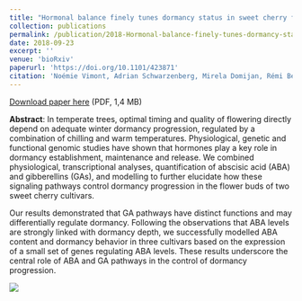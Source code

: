 ```yaml
---
title: "Hormonal balance finely tunes dormancy status in sweet cherry flower buds"
collection: publications
permalink: /publication/2018-Hormonal-balance-finely-tunes-dormancy-status-in-sweet-cherry-flower-buds
date: 2018-09-23
excerpt: ''
venue: 'bioRxiv'
paperurl: 'https://doi.org/10.1101/423871'
citation: 'Noémie Vimont, Adrian Schwarzenberg, Mirela Domijan, Rémi Beauvieux, Mustapha Arkoun, Jean-Claude Yvin, Sandra Cortijo, Philip A. Wigge, Elisabeth Dirlewanger, Bénédicte Wenden (2018), "Hormonal balance finely tunes dormancy status in sweet cherry flower buds", <i>bioRxiv</i> 423871'
---
```

<i class="ai ai-biorxiv"></i> [Download paper here](https://www.biorxiv.org/content/biorxiv/early/2018/09/23/423871.full-text.pdf) (PDF, 1,4 MB)

**Abstract**: In temperate trees, optimal timing and quality of flowering directly depend on adequate winter dormancy progression, regulated by a combination of chilling and warm temperatures. Physiological, genetic and functional genomic studies have shown that hormones play a key role in dormancy establishment, maintenance and release. We combined physiological, transcriptional analyses, quantification of abscisic acid (ABA) and gibberellins (GAs), and modelling to further elucidate how these signaling pathways control dormancy progression in the flower buds of two sweet cherry cultivars.

Our results demonstrated that GA pathways have distinct functions and may differentially regulate dormancy. Following the observations that ABA levels are strongly linked with dormancy depth, we successfully modelled ABA content and dormancy behavior in three cultivars based on the expression of a small set of genes regulating ABA levels. These results underscore the central role of ABA and GA pathways in the control of dormancy progression.

<img src='/bwenden/images/Modelling-ABA.png' />

<script type="text/javascript" src="https://d1bxh8uas1mnw7.cloudfront.net/assets/embed.js"></script><div class="altmetric-embed" data-badge-type="donut" data-altmetric-id="48806785" />
